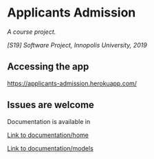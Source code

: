 # Applicants Admission

_A course project._

_[S19] Software Project, Innopolis University, 2019_

## Accessing the app

https://applicants-admission.herokuapp.com/

## Issues are welcome

Documentation is available in 


[Link to documentation/home](https://github.com/HiGal/Applicants-admission/wiki/Models)

[Link to documentation/models](https://github.com/HiGal/Applicants-admission/wiki/Models)
